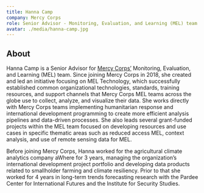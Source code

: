 ```yaml
---
title: Hanna Camp
company: Mercy Corps
role: Senior Advisor - Monitoring, Evaluation, and Learning (MEL) team
avatar: ./media/hanna-camp.jpg
---
```

## About

Hanna Camp is a Senior Advisor for [Mercy Corps’](https://www.mercycorps.org/) Monitoring, Evaluation, and Learning (MEL) team. Since joining Mercy Corps in 2018, she created and led an initiative focusing on MEL Technology, which successfully established common organizational technologies, standards, training resources, and support channels that Mercy Corps MEL teams across the globe use to collect, analyze, and visualize their data. She works directly with Mercy Corps teams implementing humanitarian response and international development programming to create more efficient analysis pipelines and data-driven processes. She also leads several grant-funded projects within the MEL team focused on developing resources and use cases in specific thematic areas such as reduced access MEL, context analysis, and use of remote sensing data for MEL. 

Before joining Mercy Corps, Hanna worked for the agricultural climate analytics company aWhere for 3 years, managing the organization’s international development project portfolio and developing data products related to smallholder farming and climate resiliency. Prior to that she worked for 4 years in long-term trends forecasting research with the Pardee Center for International Futures and the Institute for Security Studies.